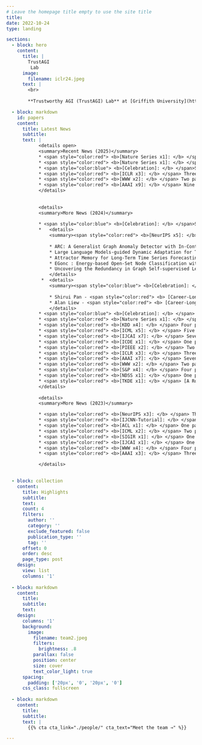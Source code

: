 ```yaml
---
# Leave the homepage title empty to use the site title
title:
date: 2022-10-24
type: landing

sections:
  - block: hero
    content:
      title: |
        TrustAGI
         Lab
      image:
        filename: iclr24.jpeg
      text: |
        <br>
        
        **Trustworthy AGI (TrustAGI) Lab** at [Griffith University](https://www.griffith.edu.au/) is at the forefront of pioneering research in _Artificial General Intelligence (AGI)_, focusing on developing ethical, reliable, and safe AI technologies. This leading lab is dedicated to advancing the understanding and application of AGI through innovative projects, publications, and collaborations. 

  - block: markdown
    id: papers
    content:
      title: Latest News
      subtitle: 
      text: |
            <details open>
            <summary>Recent News (2025)</summary>    
            * <span style="color:red"> <b>[Nature Series x1]: </b> </span> Paper on _AI4Science_ was accepted. Stay tuned for more information. (04/2025).     
            * <span style="color:red"> <b>[Nature Series x1]: </b> </span> Paper on _AI4Science_ was accepted to <span style="color:red"> <b>[Nature Machine Intelligence](https://rdcu.be/ebbY3) </b> </span>, the second NMI paper in 8 months (02/2025). 
            * <span style="color:blue"> <b>[Celebration]: </b> </span>Shirui Pan Honored with the 2024 [AI's 10 to Watch Award](https://www.computer.org/publications/tech-news/insider-membership-news/2024-top-10-to-watch-announced?source=socialmedia) by IEEE Computer Society (02/2025).    
            * <span style="color:red"> <b>[ICLR x3]: </b> </span> Three papers were accepted at <span style="color:red"> <b>ICLR-25(CORE A*/CCF A) </b> </span> (01/2025).                                        
            * <span style="color:red"> <b>[WWW x2]: </b> </span> Two papers were accepted at <span style="color:red"> <b>TheWebConf(WWW)-25(CORE A*/CCF A) </b> </span> (01/2025).                            
            * <span style="color:red"> <b>[AAAI x9]: </b> </span> Nine papers were accepted at <span style="color:red"> <b>AAAI-25(CORE A*/CCF A) </b> </span> (Shirui Pan x6, Leo Zhang x3) (12/2024).                
            </details>       
      
      
            <details>
            <summary>More News (2024)</summary>
    
            * <span style="color:blue"> <b>[Celebration]: </b> </span>Shirui Pan Received the [2024 IEEE ICDM Tao Li Award](https://www.cse.fau.edu/~xqzhu/taoliaward/icdm-tao-li-award.html) (12/2024). 
            *   <details>
                <summary><span style="color:red"> <b>[NeurIPS x5]: </b> </span>Five papers were accepted at <span style="color:red"> <b>NeurIPS-24 (CORE A*/CCF A) </b> </span> (09/2024) [<span style="color:red"> <b>Click for more Info.</b> </span>]</summary>
    
                * ARC: A Generalist Graph Anomaly Detector with In-Context Learning, *Yixin Liu, Shiyuan Li, Yu Zheng, Qingfeng Chen, Chengqi Zhang, Shirui Pan*. 
                * Large Language Models-guided Dynamic Adaptation for Temporal Knowledge Graph Reasoning, *Jiapu Wang, Kai Sun, Linhao Luo, Wei Wei, Yongli Hu, Alan Wee-Chung Liew, Shirui Pan, Baocai Yin*.
                * Attractor Memory for Long-Term Time Series Forecasting: A Chaos Perspective, *Jiaxi Hu, Yuehong HU, Wei Chen, Ming Jin, Shirui Pan, Qingsong Wen, Yuxuan Liang*.
                * EGonc : Energy-based Open-Set Node Classification with substitute Unknowns, *Qin Zhang, Zelin Shi, Shirui Pan, Junyang Chen, Huisi Wu, Xiaojun Chen*.
                * Uncovering the Redundancy in Graph Self-supervised Learning Models, *Zhibiao Wang, Xiao Wang, Haoyue Deng, Nian Liu, Shirui Pan, Chunming Hu*.
                </details> 
             *  <details>
                <summary><span style="color:blue"> <b>[Celebration]: </b> </span>Researchers are recognised as World top 2% Scientists by Stanford University (09/2024) [<span style="color:red"> <b>Click for more Info.</b> </span>]</summary>
    
                * Shirui Pan - <span style="color:red"> <b> [Career-Long Impact](https://jokergoooo.shinyapps.io/top2pct_scientists/) </b> </span> list and <span style="color:red"> <b> Single-Year Impact</b> </span> list (2023)
                * Alan Liew - <span style="color:red"> <b> [Career-Long Impact](https://jokergoooo.shinyapps.io/top2pct_scientists/) </b></span> list
                </details>             
            * <span style="color:blue"> <b>[Celebration]: </b> </span> Group Retreat and Celebration of the Recent Achievements of TrustAGI. [Read the Report](../../post/Celebration-June-2024.pdf) (6/2024).  
            * <span style="color:red"> <b>[Nature Series x1]: </b> </span> Paper was published at <span style="color:red"> <b>Nature Machine Intelligence </b> </span>, featured on [Phys.org](https://phys.org/news/2024-06-ai-tool-rapid-effective-drug.html#google_vignette), [The Medical News](https://www.news-medical.net/news/20240619/Novel-AI-tool-poised-to-reshape-virtual-screening-in-early-stage-drug-discovery.aspx), and [Australian Manufacturing Magazine](https://www.australianmanufacturing.com.au/aussie-researchers-develop-game-changing-ai-for-drug-screening/). (6/2024).            
            * <span style="color:red"> <b>[KDD x4]: </b> </span> Four papers were accepted at <span style="color:red"> <b>KDD-24 (CORE A*/CCF A) </b> </span> (5/2024).
            * <span style="color:red"> <b>[ICML x5]: </b> </span> Five papers were accepted at <span style="color:red"> <b>ICML-24(CORE A*/CCF A) </b> </span> (Shirui Pan x4, Leo Zhang x1) (4/2024).                
            * <span style="color:red"> <b>[IJCAI x7]: </b> </span> Seven papers were accepted at <span style="color:red"> <b>IJCAI-24(CORE A*/CCF A) </b> </span> (Shirui Pan x5, Leo Zhang x2) (4/2024).
            * <span style="color:red"> <b>[ICDE x1]: </b> </span> One paper on fairness and privacy of GNNs were accepted at <span style="color:red"> <b> ICDE </b> </span> (03/2024).    
            * <span style="color:red"> <b>[PIEEE x2]: </b> </span> Two papers on GNNs were accepted at <span style="color:red"> <b>Proceedings of the IEEE </b> </span> (IF: 20.6, the oldest journal in IEEE with over 110 years of history) (02/2024).
            * <span style="color:red"> <b>[ICLR x3]: </b> </span> Three papers on LLMs and GNNs were accepted at <span style="color:red"> <b>ICLR-2024 (CORE A*) </b> </span> (01/2024).
            * <span style="color:red"> <b>[AAAI x7]: </b> </span> Seven papers were accepted at <span style="color:red"> <b>AAAI-24(CORE A*/CCF A) </b> </span> (Shirui Pan x5, Leo Zhang x3) (12/2023).
            * <span style="color:red"> <b>[WWW x2]: </b> </span> Two papers on GNNs were accepted at <span style="color:red"> <b>WWW (CORE A*/CCF A) </b> </span> (11/2023).    
            * <span style="color:red"> <b>[S&P x4]: </b> </span> Four papers on security and privacy of GNNs were accepted at <span style="color:red"> <b>IEEE S&P-2024(CORE A*/CCFA, Top Security Conferences) </b> </span> (Shirui Pan x1, Leo Zhang x3)(11/2023). 
            * <span style="color:red"> <b>[NDSS x1]: </b> </span> One paper on security and privacy of GNNs was accepted at <span style="color:red"> <b>NDSS-2024 (CORE A*/CCF A, Top Security Conferences) </b> </span> (11/2023).    
            * <span style="color:red"> <b>[TKDE x1]: </b> </span> [A Roadmap on Unifying LLMs and Knowledge Graphs](https://arxiv.org/pdf/2306.08302.pdf) is released (01/2024).                
            </details>
               
            <details>                
            <summary>More News (2023)</summary>

            * <span style="color:red"> <b>[NeurIPS x3]: </b> </span> Three papers on graph neural networks were accepted at <span style="color:red"> <b>NeurIPS-23 </b> </span> (09/2023).
            * <span style="color:red"> <b>[IJCNN-Tutorial]: </b> </span> A [tutorial on Graph Self-supervised Learning](../../post/GSSL_tutorial.pdf) presented at<span style="color:red"> <b> IJCNN-2023 </b> </span> (07/2023).
            * <span style="color:red"> <b>[ACL x1]: </b> </span> One paper on knowledge graph was accepted by <span style="color:red"> <b> ACL-2023 </b> </span> (04/2023).
            * <span style="color:red"> <b>[ICML x2]: </b> </span> Two papers on graph neural networks were accepted in top conferences: <span style="color:red"> <b>ICML-23 </b> </span>(x2)(04/2023).
            * <span style="color:red"> <b>[SIGIR x1]: </b> </span> One paper on graph neural networks were accepted at <span style="color:red"> <b>SIGIR-23 </b> </span>(x1) (04/2023).
            * <span style="color:red"> <b>[IJCAI x1]: </b> </span> One paper on graph neural networks were accepted at <span style="color:red"> <b>IJCAI-23 </b> </span>(x1)  (04/2023).
            * <span style="color:red"> <b>[WWW x4]: </b> </span> Four papers on graph neural networks were accepted by <span style="color:red"> <b> WWW-2023 </b> </span> (01/2023). 
            * <span style="color:red"> <b>[AAAI x3]: </b> </span> Three papers on graph neural networks were accepted by <span style="color:red"> <b> AAAI-2023 </b> </span> (11/2022).

            </details>
    

  - block: collection
    content:
      title: Highlights 
      subtitle:
      text:
      count: 4
      filters:
        author: ''
        category: ''
        exclude_featured: false
        publication_type: ''
        tag: ''
      offset: 0
      order: desc
      page_type: post
    design:
      view: list
      columns: '1'
  
  - block: markdown
    content:
      title:
      subtitle: 
      text:        
    design:
      columns: '1'
      background:
        image: 
          filename: team2.jpeg
          filters:
            brightness: .8
          parallax: false
          position: center
          size: cover
          text_color_light: true
      spacing:
        padding: ['20px', '0', '20px', '0']
      css_class: fullscreen
  
  - block: markdown
    content:
      title:
      subtitle:
      text: |
        {{% cta cta_link="./people/" cta_text="Meet the team →" %}}

---
```


      